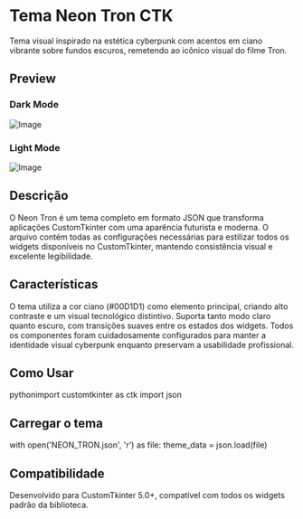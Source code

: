 # Tema Neon Tron CTK

Tema visual inspirado na estética cyberpunk com acentos em ciano vibrante sobre fundos escuros, remetendo ao icônico visual do filme Tron.
## Preview
### Dark Mode
![Image](https://github.com/user-attachments/assets/3aab8d46-6aa8-4a53-8284-1e92cdff6d35)

### Light Mode
![Image](https://github.com/user-attachments/assets/fd56ec8b-15e6-4a6a-93a0-df325f970eae)

## Descrição
O Neon Tron é um tema completo em formato JSON que transforma aplicações CustomTkinter com uma aparência futurista e moderna. O arquivo contém todas as configurações necessárias para estilizar todos os widgets disponíveis no CustomTkinter, mantendo consistência visual e excelente legibilidade.

## Características
O tema utiliza a cor ciano (#00D1D1) como elemento principal, criando alto contraste e um visual tecnológico distintivo. Suporta tanto modo claro quanto escuro, com transições suaves entre os estados dos widgets. Todos os componentes foram cuidadosamente configurados para manter a identidade visual cyberpunk enquanto preservam a usabilidade profissional.

## Como Usar
pythonimport customtkinter as ctk
import json

## Carregar o tema
with open('NEON_TRON.json', 'r') as file:
    theme_data = json.load(file)


## Compatibilidade
Desenvolvido para CustomTkinter 5.0+, compatível com todos os widgets padrão da biblioteca.
